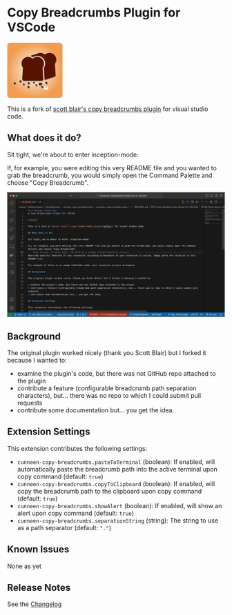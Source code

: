 # Copy Breadcrumbs Plugin for VSCode

![icon]

This is a fork of [scott blair's copy breadcrumbs plugin][sblair] for visual studio code.

## What does it do?

Sit tight, we're about to enter inception-mode:

If, for example, you were editing this very README file and you wanted to grab the breadcrumb, you would simply open the Command Palette and choose "Copy Breadcrumb".

![screen-recording]

## Background

The original plugin worked nicely (thank you Scott Blair) but I forked it because I wanted to:

* examine the plugin's code, but there was not GitHub repo attached to the plugin
* contribute a feature (configurable breadcrumb path separation characters), but... there was no repo to which I could submit pull requests
* contribute some documentation but... you get the idea.

## Extension Settings

This extension contributes the following settings:

* `cunneen-copy-breadcrumbs.pasteToTerminal` (boolean): If enabled, will automatically paste the breadcrumb path into the active terminal upon copy command (default: `true`)
* `cunneen-copy-breadcrumbs.copyToClipboard` (boolean): If enabled, will copy the breadcrumb path to the clipboard upon copy command (default: `true`)
* `cunneen-copy-breadcrumbs.showAlert` (boolean): If enabled, will show an alert upon copy command (default: `true`)
* `cunneen-copy-breadcrumbs.separationString` (string): The string to use as a path separator (default: `"."`)

## Known Issues

None as yet

## Release Notes

See the [Changelog][changelog]

[changelog]:./CHANGELOG.md "Changelog"
[sblair]:https://marketplace.visualstudio.com/items?itemName=scott-blair.copy-breadcrumbs "Scott Blair's Copy Breadcrumbs Plugin"
[icon]:./assets/icon-128.png "Icon"
[screen-recording]:./assets/copy-breadcrumbs-1080p.gif "Screen Recording"